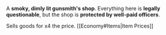 A **smoky, dimly lit gunsmith's shop**. Everything here is **legally questionable**, but the shop is **protected by well-paid officers**.

Sells goods for x4 the price.
[[Economy#Items|Item Prices]]